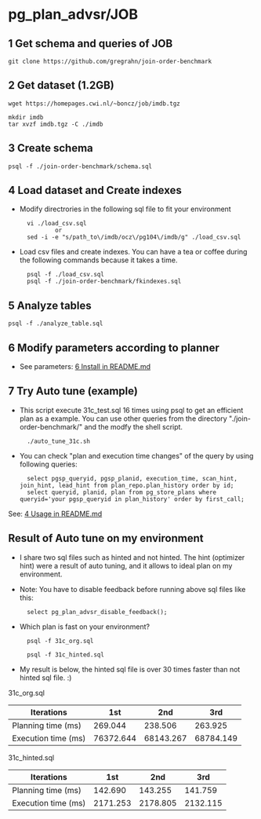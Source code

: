 pg_plan_advsr/JOB
=================

1 Get schema and queries of JOB
-------------------------------
	git clone https://github.com/gregrahn/join-order-benchmark 


2 Get dataset (1.2GB)
---------------------
	wget https://homepages.cwi.nl/~boncz/job/imdb.tgz

	mkdir imdb
	tar xvzf imdb.tgz -C ./imdb


3 Create schema
---------------
	psql -f ./join-order-benchmark/schema.sql


4 Load dataset and Create indexes
---------------------------------
* Modify directrories in the following sql file to fit your environment
	
		vi ./load_csv.sql
	            or
		sed -i -e "s/path_to\/imdb/ocz\/pg104\/imdb/g" ./load_csv.sql

* Load csv files and create indexes. You can have a tea or coffee during the following commands because it takes a time.

		psql -f ./load_csv.sql
		psql -f ./join-order-benchmark/fkindexes.sql


5 Analyze tables
----------------
	psql -f ./analyze_table.sql


6 Modify parameters according to planner
----------------------------------------
* See parameters: [6 Install in README.md](https://github.com/ossc-db/pg_plan_advsr/#6-installation)


7 Try Auto tune (example)
-------------------------
* This script execute 31c_test.sql 16 times using psql to get an efficient plan as a example. You can use other queries from the directory "./join-order-benchmark/" and the modfy the shell script.

		./auto_tune_31c.sh

* You can check "plan and execution time changes" of the query by using following queries:

		select pgsp_queryid, pgsp_planid, execution_time, scan_hint, join_hint, lead_hint from plan_repo.plan_history order by id;
		select queryid, planid, plan from pg_store_plans where queryid='your pgsp_queryid in plan_history' order by first_call;

See: [4 Usage in README.md](https://github.com/ossc-db/pg_plan_advsr/#4-usage)


Result of Auto tune on my environment
-------------------------------------
* I share two sql files such as hinted and not hinted. The hint (optimizer hint) were a result of auto tuning, and it allows to ideal plan on my environment. 
* Note: You have to disable feedback before running above sql files like this:

		select pg_plan_advsr_disable_feedback();

* Which plan is fast on your environment?

		psql -f 31c_org.sql

		psql -f 31c_hinted.sql

* My result is below, the hinted sql file is over 30 times faster than not hinted sql file. :)

 31c_org.sql

 Iterations         |       1st |       2nd |       3rd|
 -------------------|-----------|-----------|----------|
 Planning time (ms) |   269.044 |   238.506 |   263.925|
 Execution time (ms)| 76372.644 | 68143.267 | 68784.149|

 31c_hinted.sql

 Iterations         |       1st |       2nd |       3rd|
 -------------------|-----------|-----------|----------|
 Planning time (ms) |   142.690 |   143.255 |   141.759|
 Execution time (ms)|  2171.253 |  2178.805 |  2132.115|



